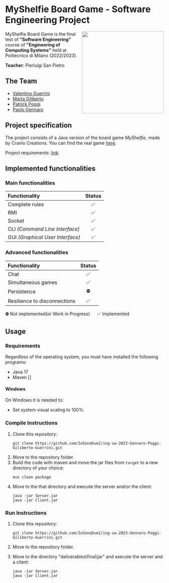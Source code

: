 # MyShelfie Board Game - Software Engineering Project

<img src="https://www.craniocreations.it/storage/media/products/54/112/My_Shelfie_box_ITA-ENG.png" width="260" align="right" />

MyShelfie Board Game is the final test of **"Software Engineering"** course of **"Engineering of Computing Systems"** held at Politecnico di Milano (2022/2023).

**Teacher**: Pierluigi San Pietro

## The Team
* [Valentino Guerrini](https://github.com/IoSonoDue2)
* [Marta Giliberto](https://github.com/marta23gili)
* [Patrick Poggi](https://github.com/PatrickPoggi)
* [Paolo Gennaro](https://github.com/zFireFist01)

## Project specification
The project consists of a Java version of the board game *MyShelfie*, made by Cranio Creations. You can find the real game [here](https://www.craniocreations.it/prodotto/my-shelfie).

Project requirements: [link](https://github.com/IoSonoDue2/ing-sw-2023-Gennaro-Poggi-Giliberto-Guerrini/tree/main/Resources/Requisiti.pdf?raw=true).

## Implemented functionalities

### Main functionalities
| Functionality                    | Status |
|:---------------------------------|:------:|
| Complete rules                   |   ✅    |
| RMI                              |   ✅    |
| Socket                           |   ✅    |
| CLI _(Command Line Interface)_   |   ✅    |
| GUI _(Graphical User Interface)_ |   ✅    |


### Advanced functionalities
| Functionality                | Status |
|:-----------------------------|:------:|
| Chat                         |   ✅    |
| Simultaneous games           |   ✅    |
| Persistence                  |   ⛔    |
| Resilience to disconnections |   ✅    |


⛔ Not implemented(or Work in Progress) &nbsp;&nbsp;&nbsp;&nbsp; ✅ Implemented


## Usage

### Requirements

Regardless of the operating system, you must have installed the following programs:
- Java 17
- Maven []

#### Windows
On Windows it is needed to:
- Set system visual scaling to 100%.

### Compile Instructions
1. Clone this repository:
    ```shell
   git clone https://github.com/IoSonoDue2/ing-sw-2023-Gennaro-Poggi-Giliberto-Guerrini.git
   ```
2. Move to the repository folder.
3. Build the code with maven and move the jar files from `target` to a new directory of your choice:
    ```shell
    mvn clean package 
    ```
4. Move to the that directory and execute the server and/or the client:
    ```shell
    java -jar Server.jar
    java -jar Client.jar
    ```
    
### Run Instructions
1. Clone this repository:
    ```shell
   git clone https://github.com/IoSonoDue2/ing-sw-2023-Gennaro-Poggi-Giliberto-Guerrini.git
   ```
2. Move to the repository folder.

3. Move to the directory "deliverables\final\jar" and execute the server and a client:
    ```shell
    java -jar Server.jar
    java -jar Client.jar
    ```
